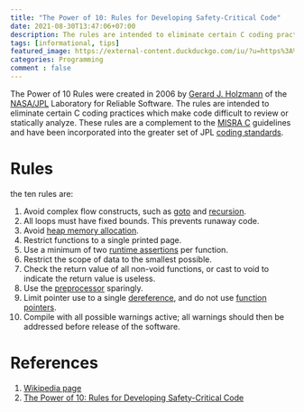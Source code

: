 ```yaml
---
title: "The Power of 10: Rules for Developing Safety-Critical Code"
date: 2021-08-30T13:47:06+07:00
description: The rules are intended to eliminate certain C coding practices which make code difficult to review or statically analyze. 
tags: [informational, tips]
featured_image: https://external-content.duckduckgo.com/iu/?u=https%3A%2F%2Ftse3.mm.bing.net%2Fth%3Fid%3DOIP.crAkB9ZSlFg8hgUS2pcjLwHaDd%26pid%3DApi&f=1
categories: Programming
comment : false
---
```


The Power of 10 Rules were created in 2006 by [Gerard J. Holzmann](https://en.wikipedia.org/wiki/Gerard_J._Holzmann) of the [NASA/JPL](https://en.wikipedia.org/wiki/JPL) Laboratory for Reliable Software.
The rules are intended to eliminate certain C coding practices which make code difficult to review or statically analyze.
These rules are a complement to the [MISRA C](https://en.wikipedia.org/wiki/MISRA_C) guidelines and have been incorporated into the greater set of JPL [coding standards](https://en.wikipedia.org/wiki/Coding_conventions).

# Rules
the ten rules are:

1. Avoid complex flow constructs, such as [goto](https://en.wikipedia.org/wiki/Goto) and [recursion](https://en.wikipedia.org/wiki/Recursion_(computer_science)).
2. All loops must have fixed bounds. This prevents runaway code.
3. Avoid [heap memory allocation](https://en.wikipedia.org/wiki/Memory_management#DYNAMIC).
4. Restrict functions to a single printed page.
5. Use a minimum of two [runtime assertions](https://en.wikipedia.org/wiki/Assertion_(software_development)#Assertions_for_run-time_checking) per function.
6. Restrict the scope of data to the smallest possible.
7. Check the return value of all non-void functions, or cast to void to indicate the return value is useless.
8. Use the [preprocessor](https://en.wikipedia.org/wiki/Preprocessor) sparingly.
9. Limit pointer use to a single [dereference](https://en.wikipedia.org/wiki/Dereference_operator), and do not use [function pointers](https://en.wikipedia.org/wiki/Function_pointer).
10. Compile with all possible warnings active; all warnings should then be addressed before release of the software.

# References
1. [Wikipedia page](https://en.wikipedia.org/wiki/The_Power_of_10:_Rules_for_Developing_Safety-Critical_Code)
2. [The Power of 10: Rules for Developing Safety-Critical Code](http://web.eecs.umich.edu/~imarkov/10rules.pdf)
